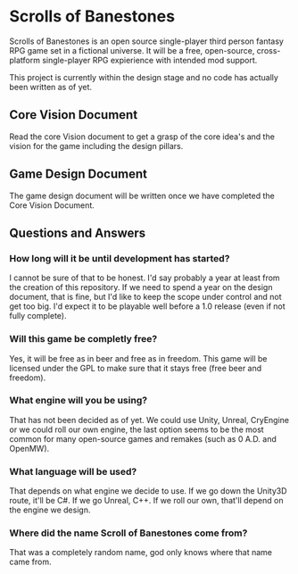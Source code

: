# Scrolls of Banestones

Scrolls of Banestones is an open source single-player third person fantasy RPG game set in a fictional universe.
It will be a free, open-source, cross-platform single-player RPG expierience with intended mod support.

This project is currently within the design stage and no code has actually been written as of yet.

## Core Vision Document
Read the core Vision document to get a grasp of the core idea's and the vision for the game including the design pillars.

## Game Design Document
The game design document will be written once we have completed the Core Vision Document.

## Questions and Answers
### How long will it be until development has started?
I cannot be sure of that to be honest. I'd say probably a year at least from the creation of this repository. If we need to spend a year on the design document, that is fine, but I'd like to keep the scope under control and not get too big. I'd expect it to be playable well before a 1.0 release (even if not fully complete).

### Will this game be completly free?
Yes, it will be free as in beer and free as in freedom. This game will be licensed under the GPL to make sure that it stays free (free beer and freedom).

### What engine will you be using?
That has not been decided as of yet. We could use Unity, Unreal, CryEngine or we could roll our own engine, the last option seems to be the most common for many open-source games and remakes (such as 0 A.D. and OpenMW).

### What language will be used?
That depends on what engine we decide to use. If we go down the Unity3D route, it'll be C#. If we go Unreal, C++. If we roll our own, that'll depend on the engine we design.

### Where did the name Scroll of Banestones come from?
That was a completely random name, god only knows where that name came from.